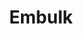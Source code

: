 ---
codehost: https://github.com/embulk/embulk
logohandle: embulk
sort: embulk
title: Embulk
website: https://www.embulk.org/
---